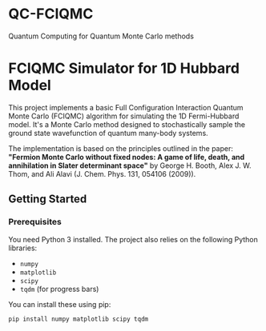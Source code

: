 # QC-FCIQMC
Quantum Computing for Quantum Monte Carlo methods

# FCIQMC Simulator for 1D Hubbard Model

This project implements a basic Full Configuration Interaction Quantum Monte Carlo (FCIQMC) algorithm for simulating the 1D Fermi-Hubbard model. It's a Monte Carlo method designed to stochastically sample the ground state wavefunction of quantum many-body systems.

The implementation is based on the principles outlined in the paper:
**"Fermion Monte Carlo without fixed nodes: A game of life, death, and annihilation in Slater determinant space"** by George H. Booth, Alex J. W. Thom, and Ali Alavi (J. Chem. Phys. 131, 054106 (2009)).


## Getting Started
### Prerequisites

You need Python 3 installed. The project also relies on the following Python libraries:

* `numpy`
* `matplotlib`
* `scipy`
* `tqdm` (for progress bars)

You can install these using pip:
```bash
pip install numpy matplotlib scipy tqdm
